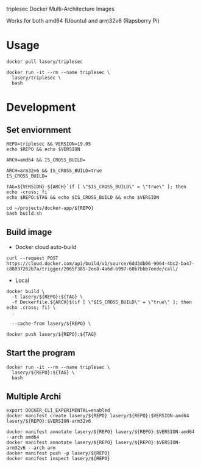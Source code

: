 triplesec Docker Multi-Architecture Images

Works for both amd64 (Ubuntu) and arm32v6 (Rapsberry Pi)

# Usage
```
docker pull lasery/triplesec

docker run -it --rm --name triplesec \
  lasery/triplesec \
  bash
```

# Development

## Set enviornment
```
REPO=triplesec && VERSION=19.05
echo $REPO && echo $VERSION

ARCH=amd64 && IS_CROSS_BUILD=

ARCH=arm32v6 && IS_CROSS_BUILD=true
IS_CROSS_BUILD=

TAG=${VERSION}-${ARCH}`if [ \"$IS_CROSS_BUILD\" = \"true\" ]; then echo -cross; fi`
echo $REPO:$TAG && echo $IS_CROSS_BUILD && echo $VERSION

cd ~/projects/docker-app/${REPO}
bash build.sh
```

## Build image
- Docker cloud auto-build
```
curl --request POST https://cloud.docker.com/api/build/v1/source/6dd3db06-9064-4bc2-ba47-c88037262b7a/trigger/2065f385-2ee8-4a6d-b997-60b7bbb7eede/call/
```

- Local
```
docker build \
  -t lasery/${REPO}:${TAG} \
  -f Dockerfile.${ARCH}$(if [ \"$IS_CROSS_BUILD\" = \"true\" ]; then echo .cross; fi) \
  .

  --cache-from lasery/${REPO} \

docker push lasery/${REPO}:${TAG}
```

## Start the program
```
docker run -it --rm --name triplesec \
  lasery/${REPO}:${TAG} \
  bash
```

## Multiple Archi
```
export DOCKER_CLI_EXPERIMENTAL=enabled
docker manifest create lasery/${REPO} lasery/${REPO}:$VERSION-amd64 lasery/${REPO}:$VERSION-arm32v6

docker manifest annotate lasery/${REPO} lasery/${REPO}:$VERSION-amd64 --arch amd64
docker manifest annotate lasery/${REPO} lasery/${REPO}:$VERSION-arm32v6 --arch arm
docker manifest push -p lasery/${REPO}
docker manifest inspect lasery/${REPO}
```
